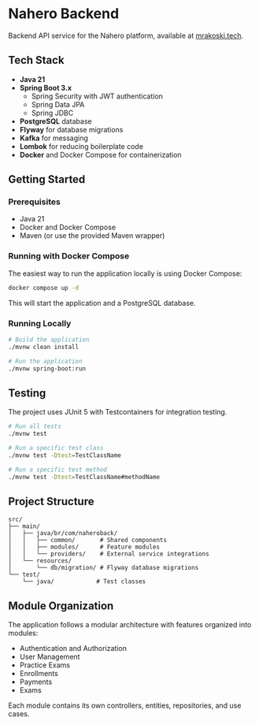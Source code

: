 # Nahero Backend

Backend API service for the Nahero platform, available at [mrakoski.tech](http://mrakoski.tech).

## Tech Stack

- **Java 21**
- **Spring Boot 3.x**
  - Spring Security with JWT authentication
  - Spring Data JPA
  - Spring JDBC
- **PostgreSQL** database
- **Flyway** for database migrations
- **Kafka** for messaging
- **Lombok** for reducing boilerplate code
- **Docker** and Docker Compose for containerization

## Getting Started

### Prerequisites

- Java 21
- Docker and Docker Compose
- Maven (or use the provided Maven wrapper)

### Running with Docker Compose

The easiest way to run the application locally is using Docker Compose:

```bash
docker compose up -d
```

This will start the application and a PostgreSQL database.

### Running Locally

```bash
# Build the application
./mvnw clean install

# Run the application
./mvnw spring-boot:run
```

## Testing

The project uses JUnit 5 with Testcontainers for integration testing.

```bash
# Run all tests
./mvnw test

# Run a specific test class
./mvnw test -Dtest=TestClassName

# Run a specific test method
./mvnw test -Dtest=TestClassName#methodName
```

## Project Structure

```
src/
├── main/
│   ├── java/br/com/naheroback/
│   │   ├── common/       # Shared components
│   │   ├── modules/      # Feature modules
│   │   └── providers/    # External service integrations
│   └── resources/
│       └── db/migration/ # Flyway database migrations
└── test/
    └── java/            # Test classes
```

## Module Organization

The application follows a modular architecture with features organized into modules:
- Authentication and Authorization
- User Management
- Practice Exams
- Enrollments
- Payments
- Exams

Each module contains its own controllers, entities, repositories, and use cases.

